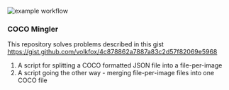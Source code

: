 ![example workflow](https://github.com/ignacy/coco_mingler/actions/workflows/pre-commit/badge.svg)

### COCO Mingler

This repository solves problems described in this gist https://gist.github.com/volkfox/4c878862a7887a83c2d57f82069e5968

1. A script for splitting a COCO formatted JSON file into a file-per-image
2. A script going the other way - merging file-per-image files into one COCO file
